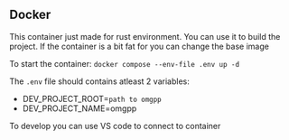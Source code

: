 ## Docker

This container just made for rust environment. You can use it to build the project. If the container is a bit fat for you can change the base image

To start the container:
`docker compose --env-file .env up -d`

The `.env` file should contains atleast 2 variables:
- DEV_PROJECT_ROOT=`path to omgpp`
- DEV_PROJECT_NAME=omgpp

To develop you can use VS code to connect to container